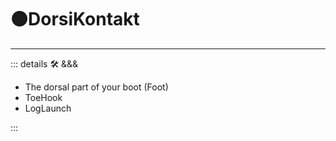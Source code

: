 # 🟠<move>DorsiKontakt</move>

---

<!-- =================================================== -->
<!-- =================================================== -->
<!-- =================================================== -->
<!-- =================================================== -->
<!-- =================================================== -->
::: details 🛠 <dev>&&&</dev>

- The dorsal part of your boot (Foot)
- ToeHook
- LogLaunch

:::
